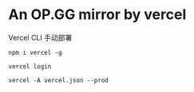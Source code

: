 # An OP.GG mirror by vercel

Vercel CLI 手动部署

```
npm i vercel -g
```
```
vercel login
```
```
vercel -A vercel.json --prod
```

